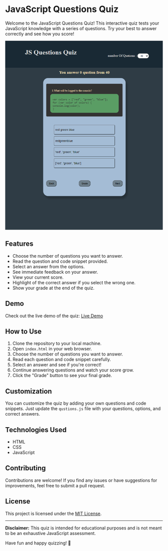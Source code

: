 # JavaScript Questions Quiz

Welcome to the JavaScript Questions Quiz! This interactive quiz tests your JavaScript knowledge with a series of questions. Try your best to answer correctly and see how you score!

![Quiz Screenshot](quizeapp.png)

## Features

- Choose the number of questions you want to answer.
- Read the question and code snippet provided.
- Select an answer from the options.
- See immediate feedback on your answer.
- View your current score.
- Highlight of the correct answer if you select the wrong one.
- Show your grade at the end of the quiz.

## Demo

Check out the live demo of the quiz: [Live Demo](https://yahyamohmuedpro99.github.io/JSQuizApp/)
## How to Use

1. Clone the repository to your local machine.
2. Open `index.html` in your web browser.
3. Choose the number of questions you want to answer.
4. Read each question and code snippet carefully.
5. Select an answer and see if you're correct!
6. Continue answering questions and watch your score grow.
7. Click the "Grade" button to see your final grade.

## Customization

You can customize the quiz by adding your own questions and code snippets. Just update the `qustions.js` file with your questions, options, and correct answers.

## Technologies Used

- HTML
- CSS
- JavaScript

## Contributing

Contributions are welcome! If you find any issues or have suggestions for improvements, feel free to submit a pull request.

## License

This project is licensed under the [MIT License](LICENSE).

---

**Disclaimer:** This quiz is intended for educational purposes and is not meant to be an exhaustive JavaScript assessment.

Have fun and happy quizzing! 🚀
